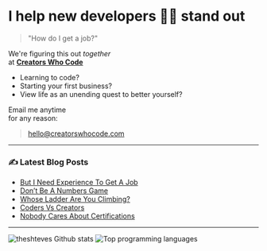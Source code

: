 # I help new developers 💃🕺 stand out

> "How do I get a job?"

We're figuring this out _together_
<br>at [**Creators Who Code**](https://creatorswhocode.com)

* Learning to code?
* Starting your first business?
* View life as an unending quest to better yourself?

Email me anytime
<br>for any reason:

> hello@creatorswhocode.com

---

### ✍️ Latest Blog Posts

<!-- BLOG-POST-LIST:START -->
- [But I Need Experience To Get A Job](https://creatorswhocode.com/blog/but-i-need-experience)
- [Don’t Be A Numbers Game](https://creatorswhocode.com/blog/numbers-game)
- [Whose Ladder Are You Climbing?](https://creatorswhocode.com/blog/whose-ladder)
- [Coders Vs Creators](https://creatorswhocode.com/blog/coders-vs-creators)
- [Nobody Cares About Certifications](https://creatorswhocode.com/blog/bad-certifications)
<!-- BLOG-POST-LIST:END -->

---

![theshteves Github stats](https://github-readme-stats.vercel.app/api?username=theshteves&show_icons=true&count_private=true&hide=contribs)
![Top programming languages](https://github-readme-stats.vercel.app/api/top-langs/?username=theshteves&layout=compact)
